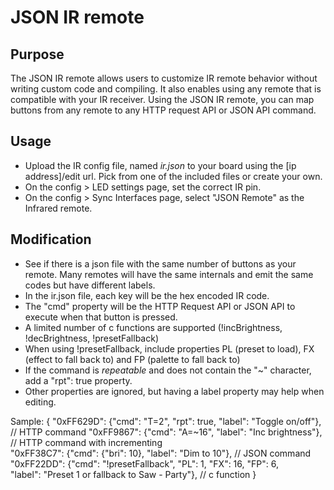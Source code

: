 # JSON IR remote

## Purpose 

The JSON IR remote allows users to customize IR remote behavior without writing custom code and compiling. 
It also enables using any remote that is compatible with your IR receiver. Using the JSON IR remote, you can
map buttons from any remote to any HTTP request API or JSON API command.  

## Usage

* Upload the IR config file, named _ir.json_ to your board using the [ip address]/edit url. Pick from one of the included files or create your own.
* On the config > LED settings page, set the correct IR pin.
* On the config > Sync Interfaces page, select "JSON Remote" as the Infrared remote.

## Modification

* See if there is a json file with the same number of buttons as your remote. Many remotes will have the same internals and emit the same codes but have different labels.
* In the ir.json file, each key will be the hex encoded IR code.
* The "cmd" property will be the HTTP Request API or JSON API to execute when that button is pressed.
* A limited number of c functions are supported (!incBrightness, !decBrightness, !presetFallback)
* When using !presetFallback, include properties PL (preset to load), FX (effect to fall back to) and FP (palette to fall back to)
* If the command is _repeatable_ and does not contain the "~" character, add a "rpt": true property.
* Other properties are ignored, but having a label property may help when editing.


Sample:
{
  "0xFF629D": {"cmd": "T=2", "rpt": true, "label": "Toggle on/off"},  // HTTP command
  "0xFF9867": {"cmd": "A=~16", "label": "Inc brightness"},            // HTTP command with incrementing          
  "0xFF38C7": {"cmd": {"bri": 10}, "label": "Dim to 10"},             // JSON command 
  "0xFF22DD": {"cmd": "!presetFallback", "PL": 1, "FX": 16, "FP": 6,  
               "label": "Preset 1 or fallback to Saw - Party"},       // c function
}
